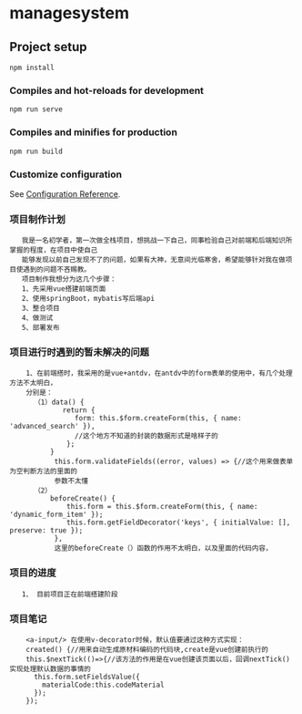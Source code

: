 # managesystem

## Project setup
```
npm install
```

### Compiles and hot-reloads for development
```
npm run serve
```

### Compiles and minifies for production
```
npm run build
```

### Customize configuration
See [Configuration Reference](https://cli.vuejs.org/config/).
### 项目制作计划
```
   我是一名初学者，第一次做全栈项目，想挑战一下自己，同事检验自己对前端和后端知识所掌握的程度，在项目中使自己
   能够发现以前自己发现不了的问题，如果有大神，无意间光临寒舍，希望能够针对我在做项目使遇到的问题不吝赐教。
   项目制作我想分为这几个步骤：
   1、先采用vue搭建前端页面
   2、使用springBoot，mybatis写后端api
   3、整合项目
   4、做测试
   5、部署发布
```

### 项目进行时遇到的暂未解决的问题
```
    1、在前端搭时，我采用的是vue+antdv，在antdv中的form表单的使用中，有几个处理方法不太明白，
    分别是：
      （1）data() {
             return {
                form: this.$form.createForm(this, { name: 'advanced_search' }),
                //这个地方不知道的封装的数据形式是啥样子的
              };
          }
           this.form.validateFields((error, values) => {//这个用来做表单为空判断方法的里面的
           参数不太懂
      （2）
          beforeCreate() {
              this.form = this.$form.createForm(this, { name: 'dynamic_form_item' });
              this.form.getFieldDecorator('keys', { initialValue: [], preserve: true });
           },
           这里的beforeCreate（）函数的作用不太明白，以及里面的代码内容，
```
### 项目的进度
```
   1、 目前项目正在前端搭建阶段
```

### 项目笔记
```
    <a-input/> 在使用v-decorator时候，默认值要通过这种方式实现：
    created() {//用来自动生成原材料编码的代码块,create是vue创建前执行的
    this.$nextTick(()=>{//该方法的作用是在vue创建该页面以后，回调nextTick()实现处理默认数据的事情的
      this.form.setFieldsValue({
        materialCode:this.codeMaterial
      });
    });
```

